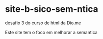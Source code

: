 # site-b-sico-sem-ntica
desafio 3 do curso de html da Dio.me


Este site tem o foco em melhorar a semantica 
